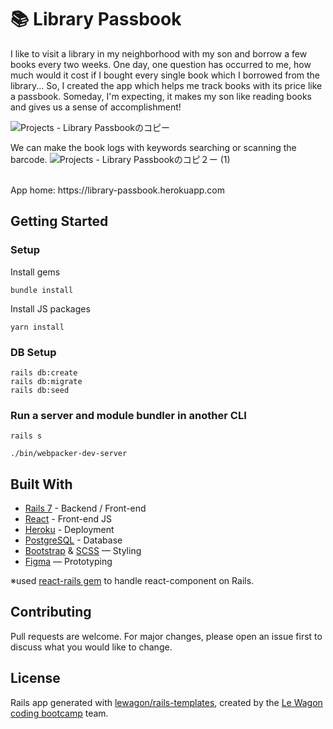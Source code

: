 # 📚 Library Passbook

I like to visit a library in my neighborhood with my son and borrow a few books every two weeks.
One day, one question has occurred to me, how much would it cost if I bought every single book which I borrowed from the library...
So, I created the app which helps me track books with its price like a passbook.
Someday, I'm expecting, it makes my son like reading books and gives us a sense of accomplishment!

![Projects - Library Passbookのコピー](https://github.com/atsumu22/rails-my-library-passbook/assets/112766207/e3952866-f0ed-4391-85d9-548fe124d046)
<br>

We can make the book logs with keywords searching or scanning the barcode.
![Projects - Library Passbookのコピ２ー (1)](https://github.com/atsumu22/rails-my-library-passbook/assets/112766207/5b8822e4-4c5e-40c7-a738-466eb8cea010)

<br>
App home: https://library-passbook.herokuapp.com
   

## Getting Started
### Setup

Install gems
```
bundle install
```
Install JS packages
```
yarn install
```
### DB Setup
```
rails db:create
rails db:migrate
rails db:seed
```

### Run a server and module bundler in another CLI
```
rails s
```
```
./bin/webpacker-dev-server
```

## Built With
- [Rails 7](https://guides.rubyonrails.org/) - Backend / Front-end
- [React](https://react.dev/) - Front-end JS
- [Heroku](https://heroku.com/) - Deployment
- [PostgreSQL](https://www.postgresql.org/) - Database
- [Bootstrap](https://getbootstrap.com/) & [SCSS](https://sass-lang.com/) — Styling
- [Figma](https://www.figma.com) — Prototyping

※used [react-rails gem](https://github.com/reactjs/react-rails) to handle react-component on Rails.

## Contributing
Pull requests are welcome. For major changes, please open an issue first to discuss what you would like to change.

## License
Rails app generated with [lewagon/rails-templates](https://github.com/lewagon/rails-templates), created by the [Le Wagon coding bootcamp](https://www.lewagon.com) team.
